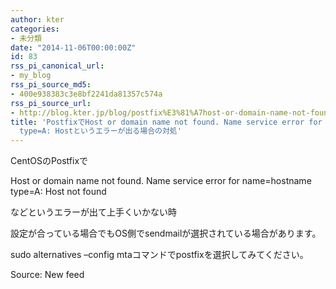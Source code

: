 ```yaml
---
author: kter
categories:
- 未分類
date: "2014-11-06T00:00:00Z"
id: 83
rss_pi_canonical_url:
- my_blog
rss_pi_source_md5:
- 400e938383c3e8bf2241da81357c574a
rss_pi_source_url:
- http://blog.kter.jp/blog/postfix%E3%81%A7host-or-domain-name-not-found-name-service-error-for-namehostname-typea-host%E3%81%A8%E3%81%84%E3%81%86%E3%82%A8%E3%83%A9%E3%83%BC%E3%81%8C%E5%87%BA%E3%82%8B%E5%A0%B4%E5%90%88/
title: 'PostfixでHost or domain name not found. Name service error for name=hostname
  type=A: Hostというエラーが出る場合の対処'
---
```

CentOSのPostfixで
  
Host or domain name not found. Name service error for name=hostname type=A: Host&nbsp;not found
  
などというエラーが出て上手くいかない時

設定が合っている場合でもOS側でsendmailが選択されている場合があります。

sudo alternatives &#8211;config mtaコマンドでpostfixを選択してみてください。

Source: New feed